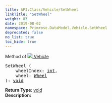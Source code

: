```yaml
---
title: API:Class/Vehicle/SetWheel
linkTitle: "SetWheel"
weight: 83
date: 2019-08-02
namespace: Primrose.DataModel.Vehicle.SetWheel
deprecated: false
no_list: true
toc_hide: true
---
```

Method of <a href="/docs/api-reference/Class/Vehicle"><img src="/icons/silk/car.png"/>&nbsp;Vehicle</a>
<pre class="method-declaration">
SetWheel (
    wheelIndex: <a class="type" href="/docs/api-reference/System/Primitives#int32">int</a>,
    wheel: <a class="type" href="/docs/api-reference/Class/Wheel">Wheel</a>
): <a class="type" href="/docs/api-reference/System/void">void</a></pre>
<b>Return Type: </b>
<a class="type" href="/docs/api-reference/System/void">void</a>
<br/>
<b>Description: </b>